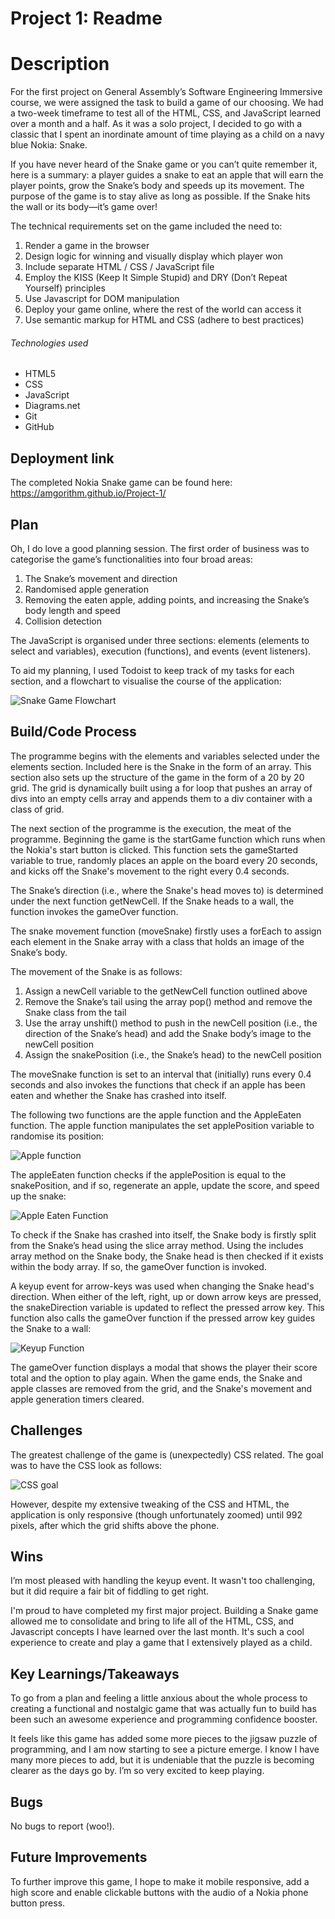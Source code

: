 # Project 1: Readme

# Description

For the first project on General Assembly’s Software Engineering Immersive course, we were assigned the task to build a game of our choosing. We had a two-week timeframe to test all of the HTML, CSS, and JavaScript learned over a month and a half. As it was a solo project, I decided to go with a classic that I spent an inordinate amount of time playing as a child on a navy blue Nokia: Snake.

If you have never heard of the Snake game or you can’t quite remember it, here is a summary: a player guides a snake to eat an apple that will earn the player points, grow the Snake’s body and speeds up its movement. The purpose of the game is to stay alive as long as possible. If the Snake hits the wall or its body—it’s game over!

The technical requirements set on the game included the need to:

1. Render a game in the browser
2. Design logic for winning and visually display which player won
3. Include separate HTML / CSS / JavaScript file
4. Employ the KISS (Keep It Simple Stupid) and DRY (Don’t Repeat Yourself) principles
5. Use Javascript for DOM manipulation
6. Deploy your game online, where the rest of the world can access it
7. Use semantic markup for HTML and CSS (adhere to best practices)

###### Technologies used

- HTML5
- CSS
- JavaScript
- Diagrams.net
- Git
- GitHub

## Deployment link

The completed Nokia Snake game can be found here: https://amgorithm.github.io/Project-1/

## Plan

Oh, I do love a good planning session. The first order of business was to categorise the game’s functionalities into four broad areas:

1. The Snake’s movement and direction
2. Randomised apple generation
3. Removing the eaten apple, adding points, and increasing the Snake’s body length and speed
4. Collision detection

The JavaScript is organised under three sections: elements (elements to select and variables), execution (functions), and events (event listeners).

To aid my planning, I used Todoist to keep track of my tasks for each section, and a flowchart to visualise the course of the application:

![Snake Game Flowchart](./images/snake-game-flowchart.png)

## Build/Code Process

The programme begins with the elements and variables selected under the elements section. Included here is the Snake in the form of an array. This section also sets up the structure of the game in the form of a 20 by 20 grid. The grid is dynamically built using a for loop that pushes an array of divs into an empty cells array and appends them to a div container with a class of grid.

The next section of the programme is the execution, the meat of the programme. Beginning the game is the startGame function which runs when the Nokia's start button is clicked. This function sets the gameStarted variable to true, randomly places an apple on the board every 20 seconds, and kicks off the Snake's movement to the right every 0.4 seconds.

The Snake’s direction (i.e., where the Snake's head moves to) is determined under the next function getNewCell. If the Snake heads to a wall, the function invokes the gameOver function.

The snake movement function (moveSnake) firstly uses a forEach to assign each element in the Snake array with a class that holds an image of the Snake’s body.

The movement of the Snake is as follows:

1. Assign a newCell variable to the getNewCell function outlined above
2. Remove the Snake’s tail using the array pop() method and remove the Snake class from the tail
3. Use the array unshift() method to push in the newCell position (i.e., the direction of the Snake’s head) and add the Snake body’s image to the newCell position
4. Assign the snakePosition (i.e., the Snake’s head) to the newCell position

The moveSnake function is set to an interval that (initially) runs every 0.4 seconds and also invokes the functions that check if an apple has been eaten and whether the Snake has crashed into itself.

The following two functions are the apple function and the AppleEaten function. The apple function manipulates the set applePosition variable to randomise its position:

![Apple function](./images/apple-function.png)

The appleEaten function checks if the applePosition is equal to the snakePosition, and if so, regenerate an apple, update the score, and speed up the snake:

![Apple Eaten Function](./images/apple-eaten-function.png)

To check if the Snake has crashed into itself, the Snake body is firstly split from the Snake’s head using the slice array method. Using the includes array method on the Snake body, the Snake head is then checked if it exists within the body array. If so, the gameOver function is invoked.

A keyup event for arrow-keys was used when changing the Snake head's direction. When either of the left, right, up or down arrow keys are pressed, the snakeDirection variable is updated to reflect the pressed arrow key. This function also calls the gameOver function if the pressed arrow key guides the Snake to a wall:

![Keyup Function](./images/keyup-function.png)

The gameOver function displays a modal that shows the player their score total and the option to play again. When the game ends, the Snake and apple classes are removed from the grid, and the Snake's movement and apple generation timers cleared.

## Challenges

The greatest challenge of the game is (unexpectedly) CSS related. The goal was to have the CSS look as follows:

![CSS goal](./images/css-goal.png)

However, despite my extensive tweaking of the CSS and HTML, the application is only responsive (though unfortunately zoomed) until 992 pixels, after which the grid shifts above the phone.

## Wins

I’m most pleased with handling the keyup event. It wasn't too challenging, but it did require a fair bit of fiddling to get right.

I'm proud to have completed my first major project. Building a Snake game allowed me to consolidate and bring to life all of the HTML, CSS, and Javascript concepts I have learned over the last month. It's such a cool experience to create and play a game that I extensively played as a child.

## Key Learnings/Takeaways

To go from a plan and feeling a little anxious about the whole process to creating a functional and nostalgic game that was actually fun to build has been such an awesome experience and programming confidence booster.

It feels like this game has added some more pieces to the jigsaw puzzle of programming, and I am now starting to see a picture emerge. I know I have many more pieces to add, but it is undeniable that the puzzle is becoming clearer as the days go by. I’m so very excited to keep playing.

## Bugs

No bugs to report (woo!).

## Future Improvements

To further improve this game, I hope to make it mobile responsive, add a high score and enable clickable buttons with the audio of a Nokia phone button press.
